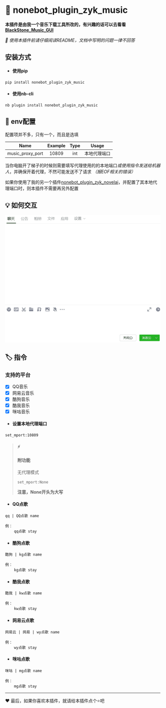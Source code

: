 # :memo: nonebot_plugin_zyk_music

**本插件是由我一个音乐下载工具所改的，有兴趣的话可以去看看[BlackStone_Music_GUI](https://github.com/ZYKsslm/BlackStone_Music_GUI)**

*:page_facing_up: 使用本插件前请仔细阅读README，文档中写明的问题一律不回答*

## 安装方式
- #### 使用pip
```
pip install nonebot_plugin_zyk_music
```
- #### 使用nb-cli
```
nb plugin install nonebot_plugin_zyk_music
```

## :wrench: env配置
配置项并不多，只有一个，而且是选填

|       Name       |                    Example                    | Type |  Usage   |
|:----------------:|:---------------------------------------------:|:----:|:--------:|
| music_proxy_port |                     10809                     | int  |  本地代理端口  |

当你电脑开了梯子的时候则需要填写代理使用的的本地端口*或使用指令发送给机器人*，并确保开着代理，不然可能发送不了请求 *（报EOF相关的错误）*

如果你使用了我的另一个插件[nonebot_plugin_zyk_novelai](https://github.com/ZYKsslm/nonebot_plugin_zyk_novelai)，并配置了其本地代理端口时，则本插件不需要再另外配置

## :bulb: 如何交互
![interaction](interaction.gif)

## :label: 指令
### 支持的平台
- [x] QQ音乐
- [x] 网易云音乐
- [x] 酷狗音乐
- [x] 酷我音乐
- [x] 咪咕音乐

- #### 设置本地代理端口
```
set_mport:10809
```
>#### :zap:
>#### 附功能
> 无代理模式
> ```
> set_mport:None
> ```
> **注意，None开头为大写**

- #### QQ点歌
```
qq | QQ点歌 name

例：
    qq点歌 stay
```

- #### 酷狗点歌
```
酷狗 | kg点歌 name

例：
    kg点歌 stay
```

- #### 酷我点歌
```
酷我 | kw点歌 name

例：
    kw点歌 stay
```

- #### 网易云点歌
```
网易云 | 网易 | wy点歌 name

例：
    wy点歌 stay
```

- #### 咪咕点歌
```
咪咕 | mg点歌 name

例：
    mg点歌 stay
```



---
:heart: 最后，如果你喜欢本插件，就请给本插件点个:star:吧
